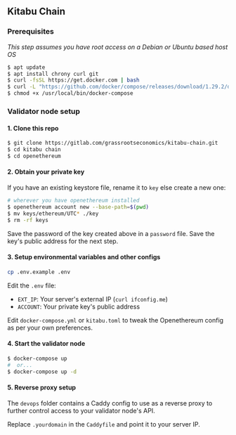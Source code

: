 ## Kitabu Chain

### Prerequisites

_This step assumes you have root access on a Debian or Ubuntu based host OS_

```bash
$ apt update
$ apt install chrony curl git
$ curl -fsSL https://get.docker.com | bash
$ curl -L "https://github.com/docker/compose/releases/download/1.29.2/docker-compose-$(uname -s)-$(uname -m)" -o /usr/local/bin/docker-compose
$ chmod +x /usr/local/bin/docker-compose
```

### Validator node setup

#### 1. Clone this repo

```bash
$ git clone https://gitlab.com/grassrootseconomics/kitabu-chain.git
$ cd kitabu chain
$ cd openethereum
```

#### 2. Obtain your private key

If you have an existing keystore file, rename it to `key` else create a new one:

```bash
# wherever you have openethereum installed
$ openethereum account new --base-path=$(pwd)
$ mv keys/ethereum/UTC* ./key
$ rm -rf keys
```

Save the password of the key created above in a `password` file. Save the key's public address for the next step.

#### 3. Setup environmental variables and other configs

```bash
cp .env.example .env
```

Edit the `.env` file:

- `EXT_IP`: Your server's external IP (`curl ifconfig.me`)
- `ACCOUNT`: Your private key's public address

Edit `docker-compose.yml` or `kitabu.toml` to tweak the Openethereum config as per your own preferences.

#### 4. Start the validator node

```bash
$ docker-compose up
#  or...
$ docker-compose up -d
```

#### 5. Reverse proxy setup

The `devops` folder contains a Caddy config to use as a reverse proxy to further control access to your validator node's API.

Replace `.yourdomain` in the `Caddyfile` and point it to your server IP.
